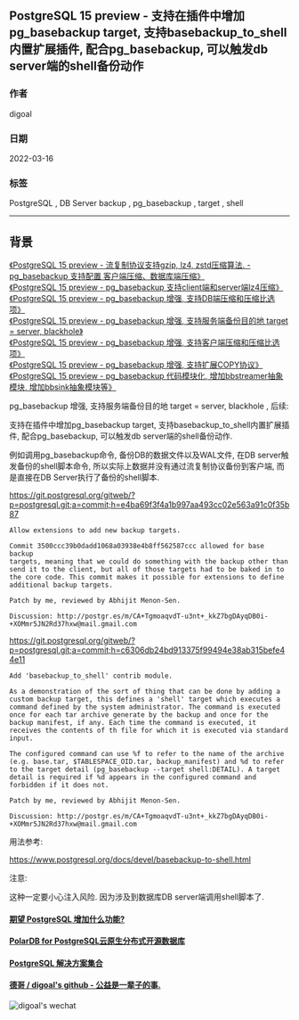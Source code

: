 ## PostgreSQL 15 preview - 支持在插件中增加pg_basebackup target, 支持basebackup_to_shell内置扩展插件, 配合pg_basebackup, 可以触发db server端的shell备份动作          
                                               
### 作者                                           
digoal                                                        
                                                         
### 日期                                                    
2022-03-16                                                 
                                                 
### 标签                                    
PostgreSQL , DB Server backup , pg_basebackup , target , shell                     
                                                       
----                                                         
                                                    
## 背景         
[《PostgreSQL 15 preview - 流复制协议支持gzip, lz4, zstd压缩算法. - pg_basebackup 支持配置 客户端压缩、数据库端压缩》](../202203/20220309_01.md)      
[《PostgreSQL 15 preview - pg_basebackup 支持client端和server端lz4压缩》](../202202/20220213_01.md)      
[《PostgreSQL 15 preview - pg_basebackup 增强, 支持DB端压缩和压缩比选项》](../202201/20220125_01.md)      
[《PostgreSQL 15 preview - pg_basebackup 增强, 支持服务端备份目的地 target = server, blackhole》](../202201/20220121_02.md)      
[《PostgreSQL 15 preview - pg_basebackup 增强, 支持客户端压缩和压缩比选项》](../202201/20220121_01.md)      
[《PostgreSQL 15 preview - pg_basebackup 增强, 支持扩展COPY协议》](../202201/20220119_01.md)      
[《PostgreSQL 15 preview - pg_basebackup 代码模块化, 增加bbstreamer抽象模块, 增加bbsink抽象模块等》](../202111/20211107_02.md)      
    
    
pg_basebackup 增强, 支持服务端备份目的地 target = server, blackhole , 后续:    
    
支持在插件中增加pg_basebackup target, 支持basebackup_to_shell内置扩展插件, 配合pg_basebackup, 可以触发db server端的shell备份动作.      
    
例如调用pg_basebackup命令, 备份DB的数据文件以及WAL文件, 在DB server触发备份的shell脚本命令, 所以实际上数据并没有通过流复制协议备份到客户端, 而是直接在DB Server执行了备份的shell脚本.      
    
https://git.postgresql.org/gitweb/?p=postgresql.git;a=commit;h=e4ba69f3f4a1b997aa493cc02e563a91c0f35b87    
    
```    
Allow extensions to add new backup targets.    
    
Commit 3500ccc39b0dadd1068a03938e4b8ff562587ccc allowed for base backup    
targets, meaning that we could do something with the backup other than    
send it to the client, but all of those targets had to be baked in to    
the core code. This commit makes it possible for extensions to define    
additional backup targets.    
    
Patch by me, reviewed by Abhijit Menon-Sen.    
    
Discussion: http://postgr.es/m/CA+TgmoaqvdT-u3nt+_kkZ7bgDAyqDB0i-+XOMmr5JN2Rd37hxw@mail.gmail.com    
```    
    
https://git.postgresql.org/gitweb/?p=postgresql.git;a=commit;h=c6306db24bd913375f99494e38ab315befe44e11    
    
```    
Add 'basebackup_to_shell' contrib module.    
    
As a demonstration of the sort of thing that can be done by adding a    
custom backup target, this defines a 'shell' target which executes a    
command defined by the system administrator. The command is executed    
once for each tar archive generate by the backup and once for the    
backup manifest, if any. Each time the command is executed, it    
receives the contents of th file for which it is executed via standard    
input.    
    
The configured command can use %f to refer to the name of the archive    
(e.g. base.tar, $TABLESPACE_OID.tar, backup_manifest) and %d to refer    
to the target detail (pg_basebackup --target shell:DETAIL). A target    
detail is required if %d appears in the configured command and    
forbidden if it does not.    
    
Patch by me, reviewed by Abhijit Menon-Sen.    
    
Discussion: http://postgr.es/m/CA+TgmoaqvdT-u3nt+_kkZ7bgDAyqDB0i-+XOMmr5JN2Rd37hxw@mail.gmail.com    
```    
    
用法参考:    
    
https://www.postgresql.org/docs/devel/basebackup-to-shell.html    
    
注意:     
    
这种一定要小心注入风险. 因为涉及到数据库DB server端调用shell脚本了.     
    
  
    
    
    
  
#### [期望 PostgreSQL 增加什么功能?](https://github.com/digoal/blog/issues/76 "269ac3d1c492e938c0191101c7238216")
  
  
#### [PolarDB for PostgreSQL云原生分布式开源数据库](https://github.com/ApsaraDB/PolarDB-for-PostgreSQL "57258f76c37864c6e6d23383d05714ea")
  
  
#### [PostgreSQL 解决方案集合](https://yq.aliyun.com/topic/118 "40cff096e9ed7122c512b35d8561d9c8")
  
  
#### [德哥 / digoal's github - 公益是一辈子的事.](https://github.com/digoal/blog/blob/master/README.md "22709685feb7cab07d30f30387f0a9ae")
  
  
![digoal's wechat](../pic/digoal_weixin.jpg "f7ad92eeba24523fd47a6e1a0e691b59")
  
